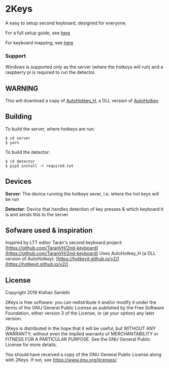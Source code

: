 # 2Keys
A easy to setup second keyboard, designed for everyone.

For a full setup guide, see [here](https://github.com/Gum-Joe/2Keys/blob/master/docs/SETUP.md)

For keyboard mapping, see [here](https://github.com/Gum-Joe/2Keys/blob/master/docs/MAPPINGS.md)

### Support
Windows is supported only as the server (where the hotkeys will run) and a raspberry pi is required to run the detector.

## WARNING
This will download a copy of [AutoHotkey_H](https://hotkeyit.github.io/v2/), a DLL version of [AutoHotkey](http://autohotkey.com/)

## Building
To build the server, where hotkeys are run:
```
$ cd server
$ yarn
```

To build the detector:
```
$ cd detector
$ pip3 install -r required.txt
```

## Devices
**Server**: The device running the hotkeys sever, i.e. where the hot keys will be run

**Detecter**: Device that handles detection of key presses & which keyboard it is and sends this to the server


## Sofware used & inspiration
Inspired by LTT editor Taran's second keyboard project: [https://github.com/TaranVH/2nd-keyboard](https://github.com/TaranVH/2nd-keyboard)
Uses AutoHotkey_H (a DLL version of AutoHotkey): [https://hotkeyit.github.io/v2/](https://hotkeyit.github.io/v2/)

## License
Copyright 2018 Kishan Sambhi

2Keys is free software: you can redistribute it and/or modify
it under the terms of the GNU General Public License as published by
the Free Software Foundation, either version 3 of the License, or
(at your option) any later version.

2Keys is distributed in the hope that it will be useful,
but WITHOUT ANY WARRANTY; without even the implied warranty of
MERCHANTABILITY or FITNESS FOR A PARTICULAR PURPOSE.  See the
GNU General Public License for more details.

You should have received a copy of the GNU General Public License
along with 2Keys.  If not, see <https://www.gnu.org/licenses/>.